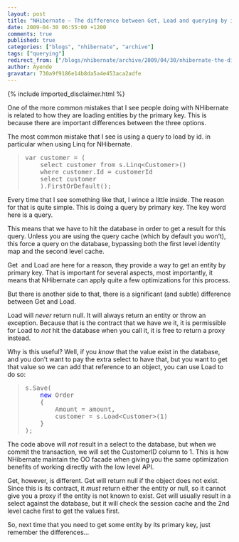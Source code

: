 ```yaml
---
layout: post
title: "NHibernate – The difference between Get, Load and querying by id"
date: 2009-04-30 06:55:00 +1200
comments: true
published: true
categories: ["blogs", "nhibernate", "archive"]
tags: ["querying"]
redirect_from: ["/blogs/nhibernate/archive/2009/04/30/nhibernate-the-difference-between-get-load-and-querying-by-id.aspx/"]
author: Ayende
gravatar: 730a9f9186e14b8da5a4e453aca2adfe
---
```

{% include imported_disclaimer.html %}
<p>One of the more common mistakes that I see people doing with NHibernate is related to how they are loading entities by the primary key. This is because there are important differences between the three options.</p>  <p>The most common mistake that I see is using a query to load by id. in particular when using Linq for NHibernate.</p>  <blockquote>   <pre>var customer = (
	select customer from s.Linq&lt;Customer&gt;()
	where customer.Id = customerId
	select customer
	).FirstOrDefault();</pre>
</blockquote>

<p>Every time that I see something like that, I wince a little inside. The reason for that is quite simple. This is doing a query by primary key. The key word here is a query.</p>

<p>This means that we have to hit the database in order to get a result for this query. Unless you are using the query cache (which by default you won’t), this force a query on the database, bypassing both the first level identity map and the second level cache.</p>

<p>Get&#160; and Load are here for a reason, they provide a way to get an entity by primary key. That is important for several aspects, most importantly, it means that NHibernate can apply quite a few optimizations for this process.</p>

<p>But there is another side to that, there is a significant (and subtle) difference between Get and Load.</p>

<p>Load will <em>never</em> return null. It will always return an entity or throw an exception. Because that is the contract that we have we it, it is permissible for Load to <em>not</em> hit the database when you call it, it is free to return a proxy instead.</p>

<p>Why is this useful? Well, if you <em>know</em> that the value exist in the database, and you don’t want to pay the extra select to have that, but you want to get that value so we can add that reference to an object, you can use Load to do so:</p>

<blockquote>
  <pre>s.Save(
	<span style="color: #0000ff">new</span> Order
	{
		Amount = amount,
		customer = s.Load&lt;Customer&gt;(1)
	}
);</pre>
</blockquote>

<p>The code above will <em>not</em> result in a select to the database, but when we commit the transaction, we will set the CustomerID column to 1. This is how NHibernate maintain the OO facade when giving you the same optimization benefits of working directly with the low level API.</p>

<p>Get, however, is different. Get will return null if the object does not exist. Since this is its contract, it <em>must </em>return either the entity or null, so it cannot give you a proxy if the entity is not known to exist. Get will usually result in a select against the database, but it will check the session cache and the 2nd level cache first to get the values first.</p>

<p>So, next time that you need to get some entity by its primary key, just remember the differences…</p>
